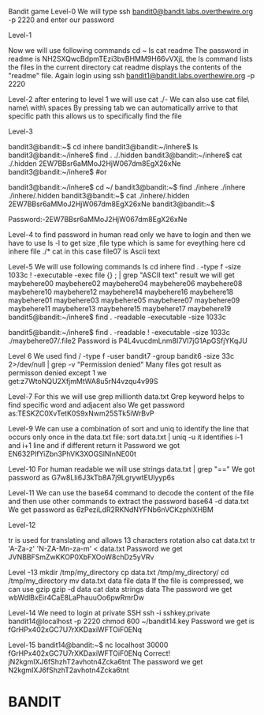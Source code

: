 Bandit game
Level-0
 We will type ssh bandit0@bandit.labs.overthewire.org -p 2220 and enter our password

Level-1

Now we will use following commands
cd ~
ls
cat readme
The password in readme is NH2SXQwcBdpmTEzi3bvBHMM9H66vVXjL
the ls command lists the files in the current directory 
cat readme displays the contents of the "readme" file. 
Again login using ssh bandit1@bandit.labs.overthewire.org -p 2220

Level-2
after entering to level 1 we will use
cat ./-
We can also use cat file\ name\ with\ spaces
By pressing tab we can automatically arrive to that specific path
this allows us to specifically find the file

Level-3

bandit3@bandit:~$ cd inhere
bandit3@bandit:~/inhere$ ls
bandit3@bandit:~/inhere$ find
.
./.hidden
bandit3@bandit:~/inhere$ cat ./.hidden
2EW7BBsr6aMMoJ2HjW067dm8EgX26xNe
bandit3@bandit:~/inhere$ #or

bandit3@bandit:~/inhere$ cd ~/
bandit3@bandit:~$ find ./inhere
./inhere
./inhere/.hidden
bandit3@bandit:~$ cat ./inhere/.hidden
2EW7BBsr6aMMoJ2HjW067dm8EgX26xNe
bandit3@bandit:~$

Password:-2EW7BBsr6aMMoJ2HjW067dm8EgX26xNe

Level-4
to find password in human read only we have to login and then we have to
use ls -l to get size ,file type which is same for eveything here
cd inhere
file ./*
cat <human-readable-file>
in this case file07 is Ascii text

Level-5
We will use following commands
ls
cd inhere
find . -type f -size 1033c ! -executable -exec file {} \; | grep "ASCII text"
result we will get
maybehere00 maybehere02 maybehere04 maybehere06 maybehere08 maybehere10 maybehere12 maybehere14 maybehere16 maybehere18 maybehere01 maybehere03 maybehere05 maybehere07 maybehere09 maybehere11 maybehere13 maybehere15 maybehere17 maybehere19
bandit5@bandit:~/inhere$ find . -readable -executable -size 1033c

bandit5@bandit:~/inhere$ find . -readable ! -executable -size 1033c
./maybehere07/.file2
Password is P4L4vucdmLnm8I7Vl7jG1ApGSfjYKqJU

Level 6
We used 
find / -type f -user bandit7 -group bandit6 -size 33c 2>/dev/null | grep -v "Permission denied"
Many files got result as permisson denied except 1
we get:z7WtoNQU2XfjmMtWA8u5rN4vzqu4v99S

Level-7
For this we will use 
grep millionth data.txt
Grep keyword helps to find specific word and adjacent also
We get password as:TESKZC0XvTetK0S9xNwm25STk5iWrBvP

Level-9
We can use a combination of sort and uniq to identify the line that occurs only once in the data.txt file:
sort data.txt | uniq -u
it identifies i-1 and i+1 line and if different return it
Password we got EN632PlfYiZbn3PhVK3XOGSlNInNE00t

Level-10
For human readable we will use
strings data.txt | grep "=="
We got password as G7w8LIi6J3kTb8A7j9LgrywtEUlyyp6s

Level-11
We can use the base64 command to decode the content of the file and then use other 
commands to extract the password
base64 -d data.txt
We get password as 6zPeziLdR2RKNdNYFNb6nVCKzphlXHBM

Level-12

tr is used for translating and allows 13 characters rotation also
cat data.txt 
tr 'A-Za-z' 'N-ZA-Mn-za-m' < data.txt
Password we get JVNBBFSmZwKKOP0XbFXOoW8chDz5yVRv

Level -13
mkdir /tmp/my_directory
cp data.txt /tmp/my_directory/
cd /tmp/my_directory
mv data.txt data
file data
If the file is compressed, we can use gzip
gzip -d data
cat data
strings data
The password we get wbWdlBxEir4CaE8LaPhauuOo6pwRmrDw

Level-14
We need to login at private SSH
ssh -i sshkey.private bandit14@localhost -p 2220
chmod 600 ~/bandit14.key
Password we get is fGrHPx402xGC7U7rXKDaxiWFTOiF0ENq

Level-15
bandit14@bandit:~$ nc localhost 30000
fGrHPx402xGC7U7rXKDaxiWFTOiF0ENq
Correct!
jN2kgmIXJ6fShzhT2avhotn4Zcka6tnt
The password we get N2kgmIXJ6fShzhT2avhotn4Zcka6tnt
# BANDIT
